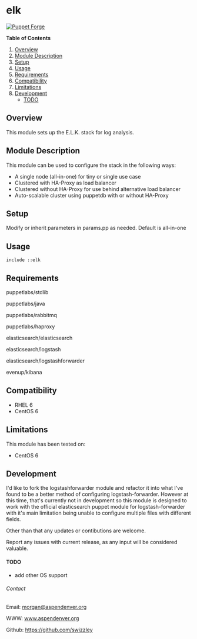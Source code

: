 # elk #

[![Puppet Forge](https://img.shields.io/badge/puppetforge-v0.1.0-blue.svg)](https://forge.puppetlabs.com/swizzley88/elk)

**Table of Contents**

1. [Overview](#overview)
2. [Module Description](#module-description)
3. [Setup](#setup)
4. [Usage](#usage)
5. [Requirements](#requirements)
6. [Compatibility](#compatibility)
7. [Limitations](#limitations)
8. [Development](#development)
    * [TODO](#todo)
    
## Overview ##

This module sets up the E.L.K. stack for log analysis.    

## Module Description ##

This module can be used to configure the stack in the following ways:

  * A single node (all-in-one) for tiny or single use case 
  * Clustered with HA-Proxy as load balancer
  * Clustered without HA-Proxy for use behind alternative load balancer
  * Auto-scalable cluster using puppetdb with or without HA-Proxy

## Setup ##

Modify or inherit parameters in params.pp as needed. Default is all-in-one 

## Usage ##

```
include ::elk
```

## Requirements ##

puppetlabs/stdlib

puppetlabs/java

puppetlabs/rabbitmq

puppetlabs/haproxy

elasticsearch/elasticsearch

elasticsearch/logstash

elasticsearch/logstashforwarder

evenup/kibana

## Compatibility ##

  * RHEL 6
  * CentOS 6

## Limitations ##

This module has been tested on:

  - CentOS 6

## Development ##

I'd like to fork the logstashforwarder module and refactor it into what I've found to be a better method of configuring logstash-forwarder. However at this time, that's currently not in development so this module is designed to work with the official elasticsearch puppet module for logstash-forwarder with it's main limitation being unable to configure multiple files with different fields.

Other than that any updates or contibutions are welcome.

Report any issues with current release, as any input will be considered valuable.


#### TODO ####

  * add other OS support
 
###### Contact ######

Email:  morgan@aspendenver.org

WWW:    www.aspendenver.org

Github: https://github.com/swizzley
